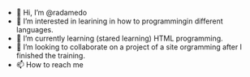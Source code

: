 - 👋 Hi, I’m @radamedo
- 👀 I’m interested in learining in how to programmingin different languages. 
- 🌱 I’m currently learning (stared learning) HTML programming.
- 💞️ I’m looking to collaborate on a project of a site orgramming after I finished the training.
- 📫 How to reach me 

<!---
radamedo/radamedo is a ✨ special ✨ repository because its `README.md` (this file) appears on your GitHub profile.
You can click the Preview link to take a look at your changes.
--->
